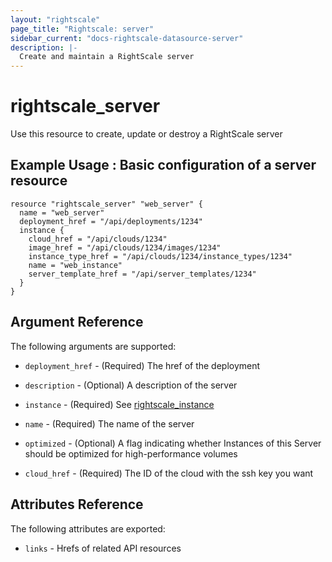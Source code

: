 ```yaml
---
layout: "rightscale"
page_title: "Rightscale: server"
sidebar_current: "docs-rightscale-datasource-server"
description: |-
  Create and maintain a RightScale server 
---
```


# rightscale_server

Use this resource to create, update or destroy a RightScale server 

## Example Usage : Basic configuration of a server resource

```hcl
resource "rightscale_server" "web_server" {
  name = "web_server"
  deployment_href = "/api/deployments/1234"
  instance {
    cloud_href = "/api/clouds/1234"
    image_href = "/api/clouds/1234/images/1234"
    instance_type_href = "/api/clouds/1234/instance_types/1234"
    name = "web_instance"
    server_template_href = "/api/server_templates/1234"
  }
}
```

## Argument Reference

The following arguments are supported:

* `deployment_href` - (Required) The href of the deployment

* `description` - (Optional) A description of the server

* `instance` - (Required) See [rightscale_instance](https://github.com/rightscale/terraform-provider-rightscale/blob/master/rightscale/website/docs/r/cm_server.markdown)

* `name` - (Required) The name of the server

* `optimized` - (Optional) A flag indicating whether Instances of this Server should be optimized for high-performance volumes

* `cloud_href` - (Required) The ID of the cloud with the ssh key you want

## Attributes Reference

The following attributes are exported:

* `links` - Hrefs of related API resources
